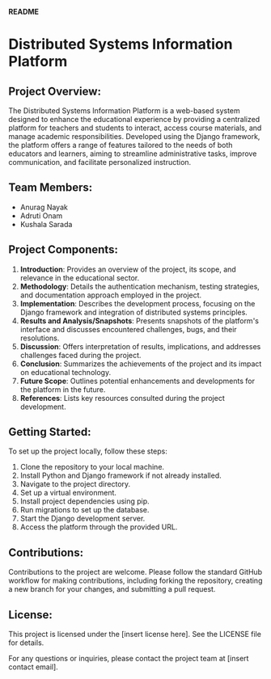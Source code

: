 **README**

# Distributed Systems Information Platform

## Project Overview:
The Distributed Systems Information Platform is a web-based system designed to enhance the educational experience by providing a centralized platform for teachers and students to interact, access course materials, and manage academic responsibilities. Developed using the Django framework, the platform offers a range of features tailored to the needs of both educators and learners, aiming to streamline administrative tasks, improve communication, and facilitate personalized instruction.

## Team Members:
- Anurag Nayak
- Adruti Onam
- Kushala Sarada

## Project Components:
1. **Introduction**: Provides an overview of the project, its scope, and relevance in the educational sector.
2. **Methodology**: Details the authentication mechanism, testing strategies, and documentation approach employed in the project.
3. **Implementation**: Describes the development process, focusing on the Django framework and integration of distributed systems principles.
4. **Results and Analysis/Snapshots**: Presents snapshots of the platform's interface and discusses encountered challenges, bugs, and their resolutions.
5. **Discussion**: Offers interpretation of results, implications, and addresses challenges faced during the project.
6. **Conclusion**: Summarizes the achievements of the project and its impact on educational technology.
7. **Future Scope**: Outlines potential enhancements and developments for the platform in the future.
8. **References**: Lists key resources consulted during the project development.

## Getting Started:
To set up the project locally, follow these steps:

1. Clone the repository to your local machine.
2. Install Python and Django framework if not already installed.
3. Navigate to the project directory.
4. Set up a virtual environment.
5. Install project dependencies using pip.
6. Run migrations to set up the database.
7. Start the Django development server.
8. Access the platform through the provided URL.

## Contributions:
Contributions to the project are welcome. Please follow the standard GitHub workflow for making contributions, including forking the repository, creating a new branch for your changes, and submitting a pull request.

## License:
This project is licensed under the [insert license here]. See the LICENSE file for details.

For any questions or inquiries, please contact the project team at [insert contact email].
